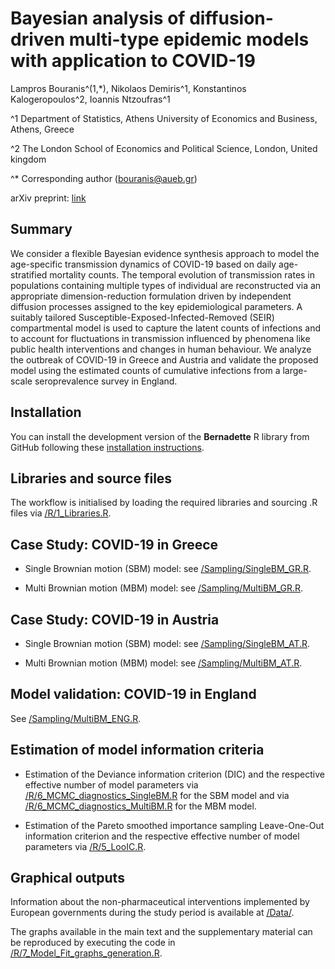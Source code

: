 
<!-- README.md is generated from README.Rmd. Please edit that file -->

# Bayesian analysis of diffusion-driven multi-type epidemic models with application to COVID-19

Lampros Bouranis^(1,\*), Nikolaos Demiris^1, Konstantinos
Kalogeropoulos^2, Ioannis Ntzoufras^1

^1 Department of Statistics, Athens University of Economics and
Business, Athens, Greece

^2 The London School of Economics and Political Science, London, United
kingdom

^\* Corresponding author (<bouranis@aueb.gr>)

arXiv preprint: [link](https://arxiv.org/abs/2211.15229)

## Summary

We consider a flexible Bayesian evidence synthesis approach to model the
age-specific transmission dynamics of COVID-19 based on daily
age-stratified mortality counts. The temporal evolution of transmission
rates in populations containing multiple types of individual are
reconstructed via an appropriate dimension-reduction formulation driven
by independent diffusion processes assigned to the key epidemiological
parameters. A suitably tailored Susceptible-Exposed-Infected-Removed
(SEIR) compartmental model is used to capture the latent counts of
infections and to account for fluctuations in transmission influenced by
phenomena like public health interventions and changes in human
behaviour. We analyze the outbreak of COVID-19 in Greece and Austria and
validate the proposed model using the estimated counts of cumulative
infections from a large-scale seroprevalence survey in England.

## Installation

You can install the development version of the **Bernadette** R library
from GitHub following these [installation
instructions](https://github.com/bernadette-eu/Bernadette/).

## Libraries and source files

The workflow is initialised by loading the required libraries and
sourcing .R files via
[/R/1\_Libraries.R](https://github.com/bernadette-eu/indepgbm/blob/main/R/1_Libraries.R).

## Case Study: COVID-19 in Greece

-   Single Brownian motion (SBM) model: see
    [/Sampling/SingleBM\_GR.R](https://github.com/bernadette-eu/indepgbm/blob/main/Sampling/SingleBM_GR.R).

-   Multi Brownian motion (MBM) model: see
    [/Sampling/MultiBM\_GR.R](https://github.com/bernadette-eu/indepgbm/blob/main/Sampling/MultiBM_GR.R).

## Case Study: COVID-19 in Austria

-   Single Brownian motion (SBM) model: see
    [/Sampling/SingleBM\_AT.R](https://github.com/bernadette-eu/indepgbm/blob/main/Sampling/SingleBM_AT.R).

-   Multi Brownian motion (MBM) model: see
    [/Sampling/MultiBM\_AT.R](https://github.com/bernadette-eu/indepgbm/blob/main/Sampling/MultiBM_AT.R).

## Model validation: COVID-19 in England

See
[/Sampling/MultiBM\_ENG.R](https://github.com/bernadette-eu/indepgbm/blob/main/Sampling/MultiBM_ENG.R).

## Estimation of model information criteria

-   Estimation of the Deviance information criterion (DIC) and the
    respective effective number of model parameters via
    [/R/6\_MCMC\_diagnostics\_SingleBM.R](https://github.com/bernadette-eu/indepgbm/blob/main/R/6_MCMC_diagnostics_SingleBM.r)
    for the SBM model and via
    [/R/6\_MCMC\_diagnostics\_MultiBM.R](https://github.com/bernadette-eu/indepgbm/blob/main/R/6_MCMC_diagnostics_SingleBM.r)
    for the MBM model.

-   Estimation of the Pareto smoothed importance sampling Leave-One-Out
    information criterion and the respective effective number of model
    parameters via
    [/R/5\_LooIC.R](https://github.com/bernadette-eu/indepgbm/blob/main/R/5_LooIC.R).

## Graphical outputs

Information about the non-pharmaceutical interventions implemented by
European governments during the study period is available at
[/Data/](https://github.com/bernadette-eu/indepgbm/tree/main/Data).

The graphs available in the main text and the supplementary material can
be reproduced by executing the code in
[/R/7\_Model\_Fit\_graphs\_generation.R](https://github.com/bernadette-eu/indepgbm/blob/main/R/7_Model_Fit_graphs_generation.R).
